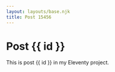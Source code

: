 ```yaml
---
layout: layouts/base.njk
title: Post 15456
---
```


# Post {{ id }}

This is post {{ id }} in my Eleventy project.
